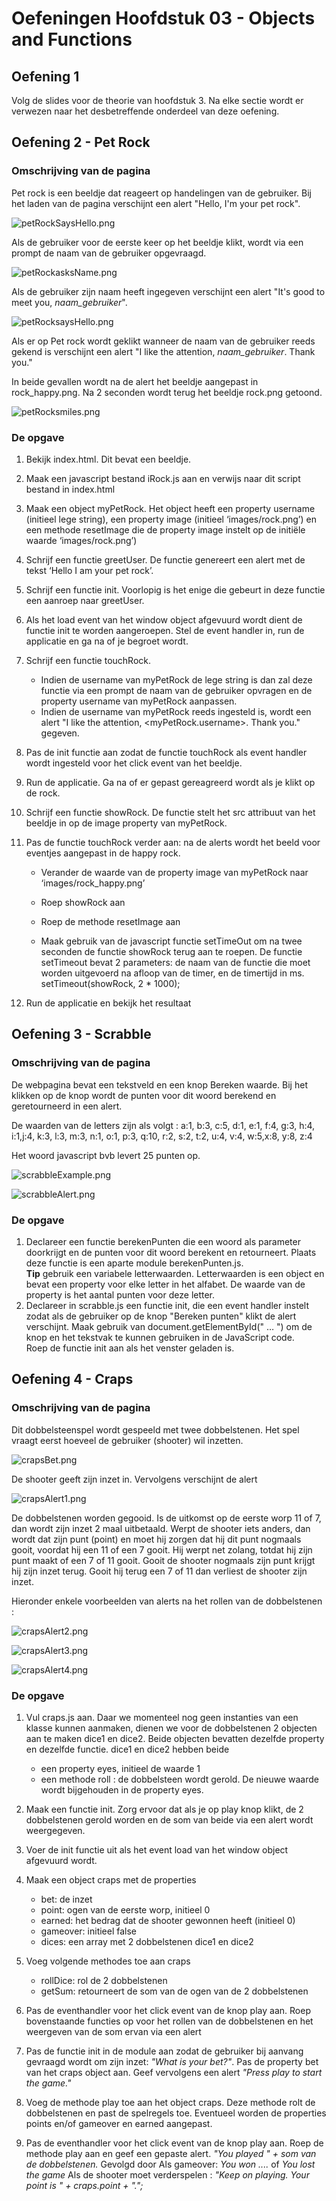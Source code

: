 # Oefeningen Hoofdstuk 03 - Objects and Functions

## Oefening 1

Volg de slides voor de theorie van hoofdstuk 3. Na elke sectie wordt er verwezen naar het desbetreffende onderdeel van deze oefening.

## Oefening 2 - Pet Rock

### Omschrijving van de pagina

Pet rock is een beeldje dat reageert op handelingen van de gebruiker.
Bij het laden van de pagina verschijnt een alert "Hello, I'm your pet rock".

![petRockSaysHello.png](images/petRock_index.png "pet rock says hello")

Als de gebruiker voor de eerste keer op het beeldje klikt, wordt via een prompt de naam van de gebruiker opgevraagd.

![petRockasksName.png](images/petRock_askName.png "pet rock asks yours name")

Als de gebruiker zijn naam heeft ingegeven verschijnt een alert "It's good to meet you, _naam_gebruiker_".

![petRocksaysHello.png](images/petRock_niceToMeet.png "pet rock says nice to meet")

Als er op Pet rock wordt geklikt wanneer de naam van de gebruiker reeds gekend is verschijnt een alert "I like the attention, _naam_gebruiker_. Thank you."

In beide gevallen wordt na de alert het beeldje aangepast in rock_happy.png. Na 2 seconden wordt terug het beeldje rock.png getoond.

![petRocksmiles.png](images/petRock_smile.png "pet rock smiles")

### De opgave

1. Bekijk index.html. Dit bevat een beeldje.
2. Maak een javascript bestand iRock.js aan en verwijs naar dit script bestand in index.html
3. Maak een object myPetRock. Het object heeft een property username (initieel lege string), een property image (initieel ‘images/rock.png’) en een methode resetImage die de property image instelt op de initiële waarde ‘images/rock.png’)

4. Schrijf een functie greetUser. De functie genereert een alert met de tekst ‘Hello I am your pet rock’.

5. Schrijf een functie init. Voorlopig is het enige die gebeurt in deze functie een aanroep naar greetUser.

6. Als het load event van het window object afgevuurd wordt dient de functie init te worden aangeroepen. Stel de event handler in, run de applicatie en ga na of je begroet wordt.

7. Schrijf een functie touchRock.

   - Indien de username van myPetRock de lege string is dan zal deze functie via een prompt de naam van de gebruiker opvragen en de property username van myPetRock aanpassen.
   - Indien de username van myPetRock reeds ingesteld is, wordt een alert "I like the attention, <myPetRock.username>. Thank you." gegeven.

8. Pas de init functie aan zodat de functie touchRock als event handler wordt ingesteld voor het click event van het beeldje.

9. Run de applicatie. Ga na of er gepast gereagreerd wordt als je klikt op de rock.

10. Schrijf een functie showRock. De functie stelt het src attribuut van het beeldje in op de image property van myPetRock.

11. Pas de functie touchRock verder aan: na de alerts wordt het beeld voor eventjes aangepast in de happy rock.

    - Verander de waarde van de property image van myPetRock naar ‘images/rock_happy.png’

    - Roep showRock aan

    - Roep de methode resetImage aan

    - Maak gebruik van de javascript functie setTimeOut om na twee seconden de functie showRock terug aan te roepen. De functie setTimeout bevat 2 parameters: de naam van de functie die moet worden uitgevoerd na afloop van de timer, en de timertijd in ms. setTimeout(showRock, 2 \* 1000);

12. Run de applicatie en bekijk het resultaat

## Oefening 3 - Scrabble

### Omschrijving van de pagina

De webpagina bevat een tekstveld en een knop Bereken waarde. Bij het klikken op de knop wordt de punten voor dit woord berekend en geretourneerd in een alert.

De waarden van de letters zijn als volgt :
a:1, b:3, c:5, d:1, e:1, f:4, g:3, h:4, i:1,j:4, k:3, l:3, m:3, n:1, o:1, p:3, q:10, r:2, s:2, t:2, u:4, v:4, w:5,x:8, y:8, z:4

Het woord javascript bvb levert 25 punten op.

![scrabbleExample.png](images/scrabble_vbJavascript.png "Voorbeeld Javascript")

![scrabbleAlert.png](images/scrabble_alertJavascript.png "Alert Javascript")

### De opgave

1. Declareer een functie berekenPunten die een woord als parameter doorkrijgt en de punten voor dit woord berekent en retourneert. Plaats deze functie is een aparte module berekenPunten.js.
   <br>**Tip** gebruik een variabele letterwaarden. Letterwaarden is een object en bevat een property voor elke letter in het alfabet. De waarde van de property is het aantal punten voor deze letter.
2. Declareer in scrabble.js een functie init, die een event handler instelt zodat als de gebruiker op de knop "Bereken punten" klikt de alert verschijnt. Maak gebruik van document.getElementById(" … ") om de knop en het tekstvak te kunnen gebruiken in de JavaScript code.  
   Roep de functie init aan als het venster geladen is.

## Oefening 4 - Craps

### Omschrijving van de pagina

Dit dobbelsteenspel wordt gespeeld met twee dobbelstenen. Het spel vraagt eerst hoeveel de gebruiker (shooter) wil inzetten.

![crapsBet.png](images/craps_askBet.png "Ask bet")

De shooter geeft zijn inzet in. Vervolgens verschijnt de alert

![crapsAlert1.png](images/craps_alert1.png "Alert 1")

De dobbelstenen worden gegooid. Is de uitkomst op de eerste worp 11 of 7, dan wordt zijn inzet 2 maal uitbetaald. Werpt de shooter iets anders, dan wordt dat zijn punt (point) en moet hij zorgen dat hij dit punt nogmaals gooit, voordat hij een 11 of een 7 gooit. Hij werpt net zolang, totdat hij zijn punt maakt of een 7 of 11 gooit. Gooit de shooter nogmaals zijn punt krijgt hij zijn inzet terug. Gooit hij terug een 7 of 11 dan verliest de shooter zijn inzet.

Hieronder enkele voorbeelden van alerts na het rollen van de dobbelstenen :

![crapsAlert2.png](images/craps_alert2.png "Alert 2")

![crapsAlert3.png](images/craps_alert3.png "Alert 3")

![crapsAlert4.png](images/craps_alert4.png "Alert 4")

### De opgave

1. Vul craps.js aan. Daar we momenteel nog geen instanties van een klasse kunnen aanmaken, dienen we voor de dobbelstenen 2 objecten aan te maken dice1 en dice2. Beide objecten bevatten dezelfde property en dezelfde functie. dice1 en dice2 hebben beide
   - een property eyes, initieel de waarde 1
   - een methode roll : de dobbelsteen wordt gerold. De nieuwe waarde wordt bijgehouden in de property eyes.
2. Maak een functie init. Zorg ervoor dat als je op play knop klikt, de 2 dobbelstenen gerold worden en de som van beide via een alert wordt weergegeven.

3. Voer de init functie uit als het event load van het window object afgevuurd wordt.

4. Maak een object craps met de properties

   - bet: de inzet
   - point: ogen van de eerste worp, initieel 0
   - earned: het bedrag dat de shooter gewonnen heeft (initieel 0)
   - gameover: initieel false
   - dices: een array met 2 dobbelstenen dice1 en dice2

5. Voeg volgende methodes toe aan craps

   - rollDice: rol de 2 dobbelstenen
   - getSum: retourneert de som van de ogen van de 2 dobbelstenen

6. Pas de eventhandler voor het click event van de knop play aan. Roep bovenstaande functies op voor het rollen van de dobbelstenen en het weergeven van de som ervan via een alert

7. Pas de functie init in de module aan zodat de gebruiker bij aanvang gevraagd wordt om zijn inzet: _"What is your bet?"_. Pas de property bet van het craps object aan. Geef vervolgens een alert _"Press play to start the game."_

8. Voeg de methode play toe aan het object craps. Deze methode rolt de dobbelstenen en past de spelregels toe. Eventueel worden de properties points en/of gameover en earned aangepast.

9. Pas de eventhandler voor het click event van de knop play aan. Roep de methode play aan en geef een gepaste alert.
   _"You played " + som van de dobbelstenen._
   Gevolgd door
   Als gameover: _You won ...._ of _You lost the game_
   Als de shooter moet verderspelen : _"Keep on playing. Your point is " + craps.point + ".";_
